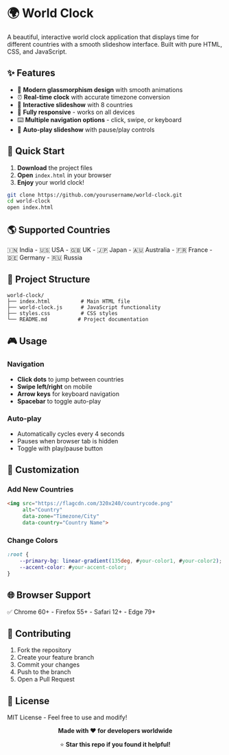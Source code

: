 # 🌍 World Clock 

A beautiful, interactive world clock application that displays time for different countries with a smooth slideshow interface. Built with pure HTML, CSS, and JavaScript.


## ✨ Features

- 🎨 **Modern glassmorphism design** with smooth animations
- ⏰ **Real-time clock** with accurate timezone conversion
- 🎠 **Interactive slideshow** with 8 countries
- 📱 **Fully responsive** - works on all devices
- ⌨️ **Multiple navigation options** - click, swipe, or keyboard
- 🎯 **Auto-play slideshow** with pause/play controls


## 🚀 Quick Start

1. **Download** the project files
2. **Open** `index.html` in your browser
3. **Enjoy** your world clock!
```bash
git clone https://github.com/yourusername/world-clock.git
cd world-clock
open index.html
```


## 🌎 Supported Countries

🇮🇳 India -  🇺🇸 USA -  🇬🇧 UK -  🇯🇵 Japan -  🇦🇺 Australia -  🇫🇷 France -  🇩🇪 Germany -  🇷🇺 Russia

## 📁 Project Structure

```
world-clock/
├── index.html          # Main HTML file
├── world-clock.js      # JavaScript functionality
├── styles.css          # CSS styles 
└── README.md          # Project documentation
```


## 🎮 Usage

### Navigation

- **Click dots** to jump between countries
- **Swipe left/right** on mobile
- **Arrow keys** for keyboard navigation
- **Spacebar** to toggle auto-play


### Auto-play

- Automatically cycles every 4 seconds
- Pauses when browser tab is hidden
- Toggle with play/pause button


## 🎨 Customization

### Add New Countries

```html
<img src="https://flagcdn.com/320x240/countrycode.png" 
     alt="Country" 
     data-zone="Timezone/City" 
     data-country="Country Name">
```


### Change Colors

```css
:root {
    --primary-bg: linear-gradient(135deg, #your-color1, #your-color2);
    --accent-color: #your-accent-color;
}
```


## 🌐 Browser Support

✅ Chrome 60+ -  Firefox 55+ -  Safari 12+ -  Edge 79+

## 🤝 Contributing

1. Fork the repository
2. Create your feature branch
3. Commit your changes
4. Push to the branch
5. Open a Pull Request

## 📄 License

MIT License - Feel free to use and modify!


<div align="center">

**Made with ❤️ for developers worldwide**

⭐ **Star this repo if you found it helpful!**

</div>

